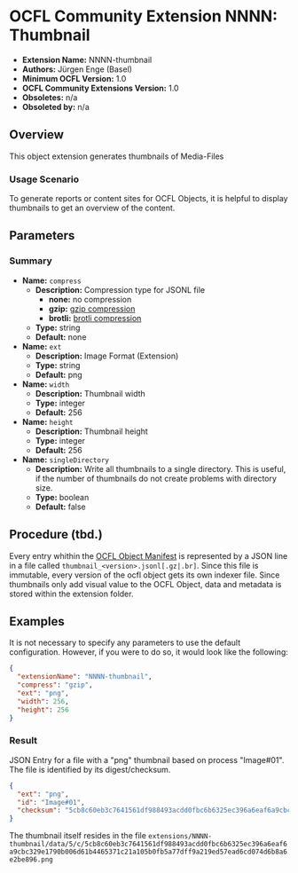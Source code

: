 # OCFL Community Extension NNNN: Thumbnail

* **Extension Name:** NNNN-thumbnail
* **Authors:** Jürgen Enge (Basel)
* **Minimum OCFL Version:** 1.0
* **OCFL Community Extensions Version:** 1.0
* **Obsoletes:** n/a
* **Obsoleted by:** n/a

## Overview

This object extension generates thumbnails of Media-Files

### Usage Scenario

To generate reports or content sites for OCFL Objects, it is helpful to display thumbnails to get an overview of 
the content.  

## Parameters

### Summary

* **Name:** `compress`
    * **Description:** Compression type for JSONL file
        * **none:** no compression
        * **gzip:** [gzip compression](https://en.wikipedia.org/wiki/Gzip)
        * **brotli:** [brotli compression](https://en.wikipedia.org/wiki/Brotli)
    * **Type:** string
    * **Default:** none
* **Name:** `ext`
    * **Description:** Image Format (Extension)
    * **Type:** string
    * **Default:** png
* **Name:** `width`
    * **Description:** Thumbnail width
    * **Type:** integer
    * **Default:** 256
* **Name:** `height`
    * **Description:** Thumbnail height
    * **Type:** integer
    * **Default:** 256
* **Name:** `singleDirectory`
    * **Description:** Write all thumbnails to a single directory. This is useful, if the number of thumbnails do not create problems with directory size.
    * **Type:** boolean
    * **Default:** false


## Procedure (tbd.)

Every entry whithin the [OCFL Object Manifest](https://ocfl.io/1.1/spec/#manifest)
is represented by a JSON line in a file called  `thumbnail_<version>.jsonl[.gz|.br]`.
Since this file is immutable, every version of the ocfl object gets its own indexer file.
Since thumbnails only add visual value to the OCFL Object, data and metadata is stored within the extension folder.

## Examples

It is not necessary to specify any parameters to use the default configuration.
However, if you were to do so, it would look like the following:

```json
{
  "extensionName": "NNNN-thumbnail",
  "compress": "gzip",
  "ext": "png",
  "width": 256,
  "height": 256
}
```

### Result

JSON Entry for a file with a "png" thumbnail based on process "Image#01". The file is identified by its digest/checksum.
```json
{
  "ext": "png",
  "id": "Image#01",
  "checksum": "5cb8c60eb3c7641561df988493acdd0fbc6b6325ec396a6eaf6a9cbc329e1790b006d61b4465371c21a105b0fb5a77dff9a219ed57ead6cd074d6b8a6e2be896"
}
```
The thumbnail itself resides in the file `extensions/NNNN-thumbnail/data/5/c/5cb8c60eb3c7641561df988493acdd0fbc6b6325ec396a6eaf6a9cbc329e1790b006d61b4465371c21a105b0fb5a77dff9a219ed57ead6cd074d6b8a6e2be896.png`

